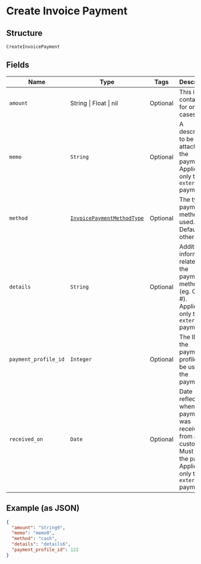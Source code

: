 
# Create Invoice Payment

## Structure

`CreateInvoicePayment`

## Fields

| Name | Type | Tags | Description |
|  --- | --- | --- | --- |
| `amount` | String \| Float \| nil | Optional | This is a container for one-of cases. |
| `memo` | `String` | Optional | A description to be attached to the payment. Applicable only to `external` payments. |
| `method` | [`InvoicePaymentMethodType`](../../doc/models/invoice-payment-method-type.md) | Optional | The type of payment method used. Defaults to other. |
| `details` | `String` | Optional | Additional information related to the payment method (eg. Check #). Applicable only to `external` payments. |
| `payment_profile_id` | `Integer` | Optional | The ID of the payment profile to be used for the payment. |
| `received_on` | `Date` | Optional | Date reflecting when the payment was received from a customer. Must be in the past. Applicable only to<br>`external` payments. |

## Example (as JSON)

```json
{
  "amount": "String9",
  "memo": "memo0",
  "method": "cash",
  "details": "details6",
  "payment_profile_id": 122
}
```

